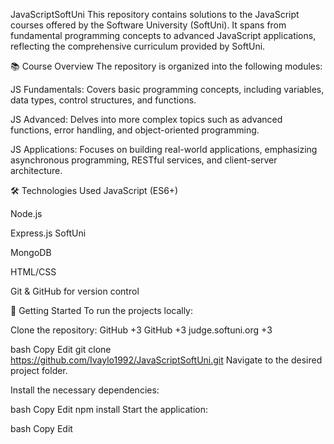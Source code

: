 JavaScriptSoftUni
This repository contains solutions to the JavaScript courses offered by the Software University (SoftUni). It spans from fundamental programming concepts to advanced JavaScript applications, reflecting the comprehensive curriculum provided by SoftUni.

📚 Course Overview
The repository is organized into the following modules:​

JS Fundamentals: Covers basic programming concepts, including variables, data types, control structures, and functions.​

JS Advanced: Delves into more complex topics such as advanced functions, error handling, and object-oriented programming.​

JS Applications: Focuses on building real-world applications, emphasizing asynchronous programming, RESTful services, and client-server architecture.

🛠️ Technologies Used
JavaScript (ES6+)​

Node.js​

Express.js​
SoftUni

MongoDB​

HTML/CSS​

Git & GitHub for version control

🚀 Getting Started
To run the projects locally:

Clone the repository:​
GitHub
+3
GitHub
+3
judge.softuni.org
+3

bash
Copy
Edit
git clone https://github.com/Ivaylo1992/JavaScriptSoftUni.git
Navigate to the desired project folder.​

Install the necessary dependencies:​

bash
Copy
Edit
npm install
Start the application:​

bash
Copy
Edit

